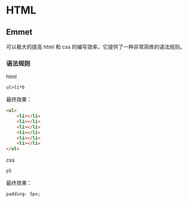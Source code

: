 # HTML

## Emmet

可以极大的提高 html 和 css 的编写效率，它提供了一种非常简练的语法规则。

### 语法规则

html

```html
ul>li*6
```

最终效果：

```html
<ul>
    <li></li>
    <li></li>
    <li></li>
    <li></li>
    <li></li>
    <li></li>
</ul>
```

css

```css
p5
```

最终效果：

```css
padding: 5px;
```